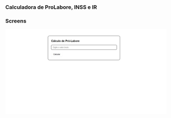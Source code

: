 ### Calculadora de ProLabore, INSS e IR

### Screens

<img src="./screens/tela-projeto.jpg" alt="" />